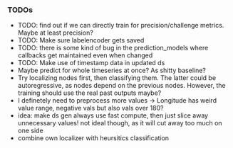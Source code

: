 
### TODOs

- TODO: find out if we can directly train for precision/challenge metrics. Maybe at least precision?
- TODO: Make sure labelencoder gets saved
- TODO: there is some kind of bug in the prediction_models where callbacks get maintained even when changed
- TODO: Make use of timestamp data in updated ds
- Maybe predict for whole timeseries at once? As shitty baseline?
- Try localizing nodes first, then classifying them. The latter could be autoregressive, as nodes depend on the previous nodes. However, the training should use the real past outputs maybe?
- I definetely need to preprocess more values -> Longitude has weird value range, negative vals but also vals over 180?
- idea: make ds gen always use fast compute, then just slice away unnecessary values! not ideal though, as it will cut away too much on one side
- combine own localizer with heursitics classification